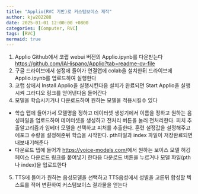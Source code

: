 ```yaml
---
title: "Applio(RVC 기반)로 커스텀보이스 제작"
author: kjw202288
date: 2025-01-01 12:00:00 +0800
categories: [Computer, RVC]
tags: [RVC]
mermaid: true
---
```


1. Applio Github에서 코랩 webui 버전의 Applio.ipynb를 다운받는다 <https://github.com/IAHispano/Applio?tab=readme-ov-file>
2. 구글 드라이브에서 설정에 들어가 연결앱에 colab을 설치한뒤 드라이브에 Applio.ipynb를 업로드하여 실행한다
3. 코랩 상에서 Install Applio을 실행시킨다음 설치가 완료되면 Start Applio을 실행시켜 그라디오 링크를 얻어낸다음 들어간다
4. 모델을 학습시키거나 다운로드하여 원하는 모델을 적용시킬수 있다
- 학습 탭에 들어가서 모델명을 정하고 데이터셋 생성기에서 이름을 정하고 원하는 음성파일을 업로드하여 데이터셋을 생성하고 전처리 버튼을 눌러 전처리한다. 피치 추출알고리즘과 임베더 모델을 선택하고 피처를 추출한다. 훈련 설정값을 설정해주고 에포크 수량을 설정해준뒤 학습을 시작한다. pth파일과 index 파일이 저장완료되면 내보내기해준다
- 다운로드 탭에 들어가 <https://voice-models.com/>에서 원하는 보이스 모델 허깅페이스 다운로드 링크를 붙여넣기 한다음 다운로드 버튼을 누르거나 모델 파일(pth나 index)을 업로드한다
5. TTS에 들어가 원하는 음성모델을 선택하고 TTS음성에서 성별을 고른뒤 합성할 텍스트를 적어 변환하여 커스텀보이스 결과물을 얻는다